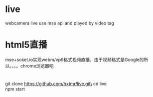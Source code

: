 # live
webcamera live use mse api and played by video tag
# html5直播
mse+soket.io实现webm/vp9格式视频直播，由于视频格式是Google的所以。。。。chrome浏览器吧

# 
git clone https://github.com/hxtmr/live.git\
cd live\
npm start


